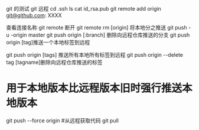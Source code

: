 git 的测试
git 远程
cd .ssh
ls
cat id_rsa.pub
git remote add origin git@github.com: XXXX

查看连接名称
git remote
断开
git remote rm [origin]
将本地分之推送
git push -u -origin master
git push origin [:branch] 删除向远程仓库推送的分支
git push origin [tag]推送一个本地标签到远程

git push origin [tags] 推送所有本地所有标签到远程
git push origin --delete tag [tagname]删除向远程仓库推送的标签
# 用于本地版本比远程版本旧时强行推送本地版本
git push --force origin
#从远程获取代码
git pull



